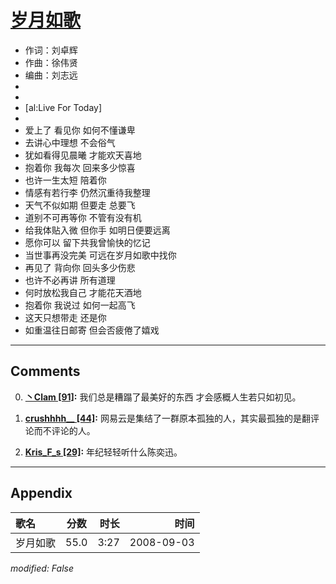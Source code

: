 # [岁月如歌](https://music.163.com/song?id=409931771)

* 作词：刘卓辉
* 作曲：徐伟贤
* 编曲：刘志远
*
*
* [al:Live For Today]
* 
* 爱上了 看见你 如何不懂谦卑
* 去讲心中理想 不会俗气
* 犹如看得见晨曦 才能欢天喜地
* 抱着你 我每次 回来多少惊喜
* 也许一生太短 陪着你
* 情感有若行李 仍然沉重待我整理
* 天气不似如期 但要走 总要飞
* 道别不可再等你 不管有没有机
* 给我体贴入微 但你手 如明日便要远离
* 愿你可以 留下共我曾愉快的忆记
* 当世事再没完美 可远在岁月如歌中找你
* 再见了 背向你 回头多少伤悲
* 也许不必再讲 所有道理
* 何时放松我自己 才能花天酒地
* 抱着你 我说过 如何一起高飞
* 这天只想带走 还是你
* 如重温往日邮寄 但会否疲倦了嬉戏


---

## Comments
0. **[丶Clam \[91\]](https://music.163.com/#/user/home?id=283681496):** 我们总是糟蹋了最美好的东西 才会感概人生若只如初见。

1. **[crushhhh__ \[44\]](https://music.163.com/#/user/home?id=438211761):** 网易云是集结了一群原本孤独的人，其实最孤独的是翻评论而不评论的人。

2. **[Kris_F_s \[29\]](https://music.163.com/#/user/home?id=115539617):** 年纪轻轻听什么陈奕迅。



---

## Appendix

|歌名|分数|时长|时间|
|:---|:---:|---:|---:|
|岁月如歌|55.0|3:27|2008-09-03

*modified: False*